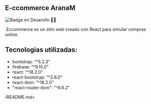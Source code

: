 <h2 class="code-line" data-line-start=1 data-line-end=2 ><a id="Eccommerce_AranaM_1"></a>E-ccommerce AranaM</h2>
<p class="has-line-data" data-line-start="3" data-line-end="4"><img src="https://img.shields.io/badge/STATUS-EN%20DESAROLLO-green" alt="Badge en Desarollo"> 👷‍♂️</p>
<p class="has-line-data" data-line-start="5" data-line-end="6">.Eccommerce es un sitio web creado con React para simular compras online.</p>
<h2 class="code-line" data-line-start=7 data-line-end=8 ><a id="Tecnologias_utilizadas_7"></a>Tecnologias utilizadas:</h2>
<ul>
<li class="has-line-data" data-line-start="9" data-line-end="10">bootstrap: “^5.2.3”</li>
<li class="has-line-data" data-line-start="10" data-line-end="11">firebase: “^9.15.0”</li>
<li class="has-line-data" data-line-start="11" data-line-end="12">react: “^18.2.0”</li>
<li class="has-line-data" data-line-start="12" data-line-end="13">react-bootstrap: “^2.6.0”</li>
<li class="has-line-data" data-line-start="13" data-line-end="15">react-dom: “^18.2.0”</li>
<li class="has-line-data" data-line-start="13" data-line-end="15">"react-router-dom": "^6.6.2"</li>
</ul>
<p class="has-line-data" data-line-start="15" data-line-end="16">/README.md&gt;</p>
